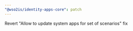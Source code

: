 ```yaml
---
"@wso2is/identity-apps-core": patch
---
```


Revert "Allow to update system apps for set of scenarios" fix
